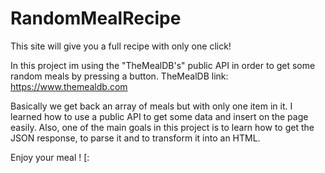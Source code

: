 # RandomMealRecipe
This site will give you a full recipe with only one click!

In this project im using the "TheMealDB's" public API in order to get some random meals by pressing a button.
TheMealDB link: https://www.themealdb.com

Basically we get back an array of meals but with only one item in it.
I learned how to use a public API to get some data and insert on the page easily.
Also, one of the main goals in this project is to learn how to get the JSON response,
to parse it and to transform it into an HTML.

Enjoy your meal ! [:
